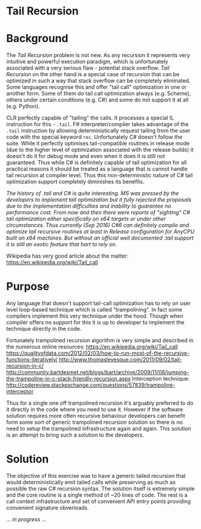# Tail Recursion

# Background 
The _Tail Recursion_ problem is not new. As any recursion it represents very intuitive and powerful execution paradigm, which is unfortunately associated with a very serious flaw - potential stack overflow. _Tail Recursion_ on the other hand is a special case of recursion that can be optimized in such a way that stack overflow can be completely eliminated. Some languages recognise this and offer "tail call" optimization in one or another form. Some of them do tail call optimization always (e.g.  Scheme), others under certain conditions (e.g. C#) and some do not support it at all (e.g. Python).

CLR perfectly capable of "tailing" the calls. It processes a special IL instruction for this - `.tail`. F# interpreter/compiler takes advantage of the `.tail` instruction by allowing deterministically request tailing from the user code with the special keyword `rec`. Unfortunately C# doesn't follow the suite. While it perfectly optimises tail-compatible routines in release mode (due to the higher level of optimization associated with the release builds) it doesn't do it for debug mode and even when it does it is still not guaranteed. Thus while C# is definitely capable of tail optimization for all practical reasons it should be treated as a language that is cannot handle tail recursion at compiler level. Thus this non-deterministic nature of C# tail optimization support completely diminishes its benefits.

_The history of .tail and C# is quite interesting. MS was pressed by the developers to implement tail optimization but it fully rejected the proposals due to the implementation difficulties and inability to guarantee no performance cost. From now and then there were reports of "sighting" C# tail optimization either specifically on x64 targets or under other circumstances. Thus currently (Sep 2016) C#6 can definitely compile and optimize tail recursive routines at least in Release configuration for AnyCPU built on x64 machines. But without an official well documented .tail support it is still an exotic feature that hart to rely on._ 

Wikipedia has very good article about the matter: https://en.wikipedia.org/wiki/Tail_call

# Purpose
Any language that doesn't support tail-call optimization has to rely on user level loop-based technique which is called "trampolining". In fact some compilers implement this very technique under the hood. Though when compiler offers no support for this it is up to developer to implement the technique directly in the code.

Fortunately trampolined recursion algorithm is very simple and described in the numerous online resources:
https://en.wikipedia.org/wiki/Tail_call
https://qualityofdata.com/2012/02/03/how-to-run-most-of-the-recursive-functions-iteratively/
http://www.thomaslevesque.com/2011/09/02/tail-recursion-in-c/
http://community.bartdesmet.net/blogs/bart/archive/2009/11/08/jumping-the-trampoline-in-c-stack-friendly-recursion.aspx
Interception technique: http://codereview.stackexchange.com/questions/57839/trampoline-interceptor

Thus for a single one off trampolined recursion it's arguably preferred to do it directly in the code where you need to use it. However if the software solution requires more often recursive behaviour developers can benefit form some sort of generic trampolined recursion solution so there is no need to setup the trampolined infrastructure again and again. This solution is an attempt to bring such a solution to the developers. 
 
# Solution 
The objective of this exercise was to have a generic tailed recursion that would deterministically emit tailed calls while preserving as much as possible the raw C# recursion syntax. The solution itself is extremely simple and the core routine is a single method of ~20 lines of code. The rest is a call context infrastructure and set of convenient API entry points providing convenient signature obverloads.

... _in progress_ ...